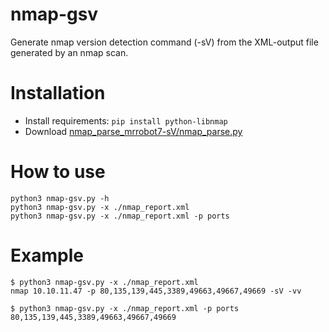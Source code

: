 # nmap-gsv
Generate nmap version detection command (-sV) from the XML-output file generated by an nmap scan.
# Installation

+ Install requirements: ```pip install python-libnmap```
+ Download [nmap_parse_mrrobot7-sV/nmap_parse.py](nmap-gsv.py)

# How to use
```
python3 nmap-gsv.py -h
python3 nmap-gsv.py -x ./nmap_report.xml
python3 nmap-gsv.py -x ./nmap_report.xml -p ports
```

# Example
```
$ python3 nmap-gsv.py -x ./nmap_report.xml
nmap 10.10.11.47 -p 80,135,139,445,3389,49663,49667,49669 -sV -vv

$ python3 nmap-gsv.py -x ./nmap_report.xml -p ports
80,135,139,445,3389,49663,49667,49669
```

